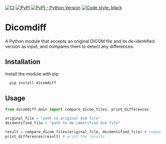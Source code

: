 [![CI](https://github.com/ResearchBureau/dicomdiff/actions/workflows/build.yml/badge.svg)](https://github.com/ResearchBureau/dicomdiff/actions/workflows/build.yml)
[![PyPI](https://img.shields.io/pypi/v/dicomdiff)](https://pypi.org/project/dicomdiff/)
[![PyPI - Python Version](https://img.shields.io/pypi/pyversions/dicomdiff)](https://pypi.org/project/dicomdiff/)
[![Code style: black](https://img.shields.io/badge/code%20style-black-000000.svg)](https://github.com/psf/black)

# Dicomdiff
A Python module that accepts an original DICOM file and its de-identified version as input, and compares them to detect any differences.
## Installation
Install the module with pip

```bash
  pip install dicomdiff
```

## Usage
```python
from dicomdiff.main import compare_dicom_files, print_differences

original_file = "path to original dcm file"
deidentified_file = "path to de-identified dcm file"

result = compare_dicom_files(original_file, deidentified_file) # compare the files
print_differences(result) # print the results
```